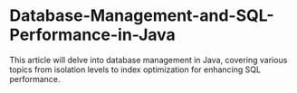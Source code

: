 # Database-Management-and-SQL-Performance-in-Java
This article will delve into database management in Java, covering various topics from isolation levels to index optimization for enhancing SQL performance.
